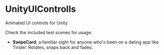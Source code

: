 # UnityUIControlls
Animated UI controls for Unity

Check the included test scenes for usage.

- **SwipeCard**, a familiar sight for anyone who's been on a dating app like Tinder. Rotates, snaps back and fades.
